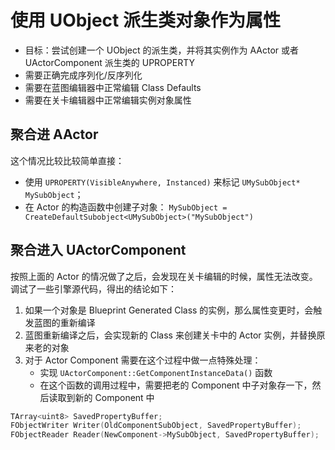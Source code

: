 # 使用 UObject 派生类对象作为属性

- 目标：尝试创建一个 UObject 的派生类，并将其实例作为 AActor 或者 UActorComponent 派生类的 UPROPERTY 
- 需要正确完成序列化/反序列化
- 需要在蓝图编辑器中正常编辑 Class Defaults
- 需要在关卡编辑器中正常编辑实例对象属性

## 聚合进 AActor 

这个情况比较比较简单直接：
- 使用 `UPROPERTY(VisibleAnywhere, Instanced)` 来标记 `UMySubObject* MySubObject`；
- 在 Actor 的构造函数中创建子对象： `MySubObject = CreateDefaultSubobject<UMySubObject>("MySubObject")`

## 聚合进入 UActorComponent 

按照上面的 Actor 的情况做了之后，会发现在关卡编辑的时候，属性无法改变。调试了一些引擎源代码，得出的结论如下：
1. 如果一个对象是 Blueprint Generated Class 的实例，那么属性变更时，会触发蓝图的重新编译
2. 蓝图重新编译之后，会实现新的 Class 来创建关卡中的 Actor 实例，并替换原来老的对象
3. 对于 Actor Component 需要在这个过程中做一点特殊处理：
    * 实现 `UActorComponent::GetComponentInstanceData()` 函数
    * 在这个函数的调用过程中，需要把老的 Component 中子对象存一下，然后读取到新的 Component 中

``` cpp
TArray<uint8> SavedPropertyBuffer;
FObjectWriter Writer(OldComponentSubObject, SavedPropertyBuffer);
FObjectReader Reader(NewComponent->MySubObject, SavedPropertyBuffer);
```